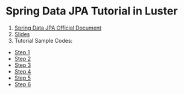 Spring Data JPA Tutorial in Luster
=====

1. [Spring Data JPA Official Document](http://docs.spring.io/spring-data/jpa/docs/current/reference/html/)
2. [Slides](https://slides.com/chungjason/spring-data-jpa)
3. Tutorial Sample Codes:
  - [Step 1](https://github.com/shiningjason1989/SpringDataJpaTutorial/tree/Step1)
  - [Step 2](https://github.com/shiningjason1989/SpringDataJpaTutorial/tree/Step2)
  - [Step 3](https://github.com/shiningjason1989/SpringDataJpaTutorial/tree/Step3)
  - [Step 4](https://github.com/shiningjason1989/SpringDataJpaTutorial/tree/Step4)
  - [Step 5](https://github.com/shiningjason1989/SpringDataJpaTutorial/tree/Step5)
  - [Step 6](https://github.com/shiningjason1989/SpringDataJpaTutorial/tree/Step6)
